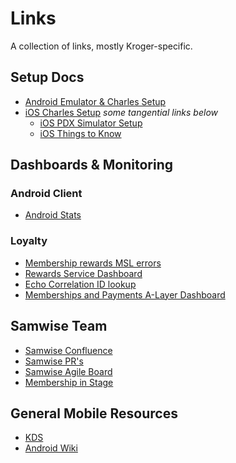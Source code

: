 # Links

A collection of links, mostly Kroger-specific.

## Setup Docs

* [Android Emulator & Charles Setup](https://confluence.kroger.com/confluence/display/~pft9816/Android+Emulator+Charles+QuickStart)
* [iOS Charles Setup](https://confluence.kroger.com/confluence/display/PSQ/Charles+Proxy+Setup) *some tangential links below*
  * [iOS PDX Simulator Setup](https://confluence.kroger.com/confluence/display/~KON8026/PDX+Use+iOS+simulators+with+Charles+Proxy)
  * [iOS Things to Know](https://confluence.kroger.com/confluence/display/DCI/iOS+Things+to+Know)

## Dashboards & Monitoring

### Android Client
* [Android Stats](http://10.139.116.122:3000/d/QiPlst77k/kroger-android?orgId=1)

### Loyalty
* [Membership rewards MSL errors](https://echo-digital.kroger.com/kibana/goto/6e376584b987583869655b85576e33c9)
* [Rewards Service Dashboard](https://echo.kroger.com/kibana/goto/538fec58a587e5357c2488c777ed3214)
* [Echo Correlation ID lookup](https://echo.kroger.com/corrid/#/)
* [Memberships and Payments A-Layer Dashboard](https://echo-digital.kroger.com/kibana/goto/f7b2bd92c5f944ba8b856f9b84c234b3)

## Samwise Team

* [Samwise Confluence](https://confluence.kroger.com/confluence/display/DRT/CX+Loyalty+Rewards+-+Samwise)
* [Samwise PR's](https://github.com/krogertechnology/kroger-android/pulls?q=is%3Apr+is%3Aopen+label%3ASamwise)
* [Samwise Agile Board](https://jira.kroger.com/jira/secure/RapidBoard.jspa?rapidView=7508&view=planning.nodetail&issueLimit=100)
* [Membership in Stage](https://www-stage.kroger.com/membership/)

## General Mobile Resources

* [KDS](https://design.kroger.com/)
* [Android Wiki](https://github.com/krogertechnology/kroger-android/wiki)
